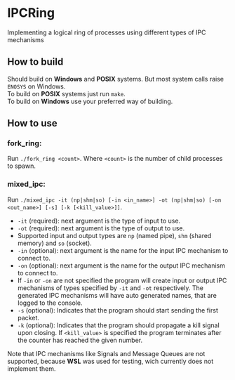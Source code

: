 # IPCRing
Implementing a logical ring of processes using different types of IPC mechanisms

## How to build
Should build on **Windows** and **POSIX** systems. But most system calls raise ``ENOSYS`` on Windows.\
To build on **POSIX** systems just run ``make``.\
To build on **Windows** use your preferred way of building.

## How to use
### fork_ring:
Run ``./fork_ring <count>``. Where ``<count>`` is the number of child processes to spawn.

### mixed_ipc:
Run ``./mixed_ipc -it (np|shm|so) [-in <in_name>] -ot (np|shm|so) [-on <out_name>] [-s] [-k [<kill_value>]]``.
- ``-it`` (required): next argument is the type of input to use.
- ``-ot`` (required): next argument is the type of output to use.
- Supported input and output types are ``np`` (named pipe), ``shm`` (shared memory) and ``so`` (socket).
- ``-in`` (optional): next argument is the name for the input IPC mechanism to connect to.
- ``-on`` (optional): next argument is the name for the output IPC mechanism to connect to.
- If ``-in`` or ``-on`` are not specified the program will create input or output IPC mechanisms of types specified by ``-it`` and ``-ot`` respectively. The generated IPC mechanisms will have auto generated names, that are logged to the console.
- ``-s`` (optional): Indicates that the program should start sending the first packet.
- ``-k`` (optional): Indicates that the program should propagate a kill signal upon closing.
If ``<kill_value>`` is specified the program terminates after the counter has reached the given number.

Note that IPC mechanisms like Signals and Message Queues are not supported,
because **WSL** was used for testing, wich currently does not implement them.
